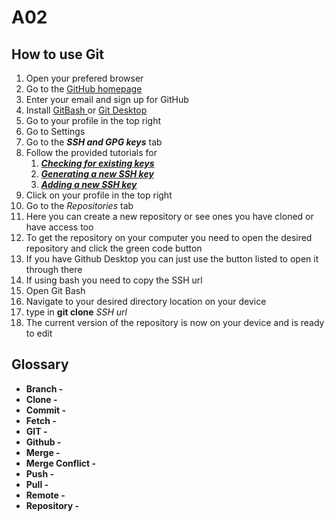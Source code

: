 # A02


## How to use Git
<ol>
<li>Open your prefered browser</li>
<li>Go to the <a href="https://github.com/">GitHub homepage</a> </li>
<li>Enter your email and sign up for GitHub </li>
<li>Install <a href="https://git-scm.com/downloads">GitBash </a> or <a href="https://desktop.github.com/download/">Git Desktop </a>
<li>Go to your profile in the top right</li>
<li>Go to Settings</li>
<li>Go to the <em><strong>SSH and GPG keys</strong></em> tab</li>
<li>Follow the provided tutorials for 
   <ol>
     <li><a href="https://docs.github.com/en/authentication/connecting-to-github-with-ssh/checking-for-existing-ssh-keys"><em><strong>Checking for existing keys</strong></em></a>                            </li>
     <li><a href="https://docs.github.com/en/authentication/connecting-to-github-with-ssh/generating-a-new-ssh-key-and-adding-it-to-the-ssh-agent"><em><strong>Generating a new SSH key</strong></em></a>   </li>
     <li><a href="https://docs.github.com/en/authentication/connecting-to-github-with-ssh/adding-a-new-ssh-key-to-your-github-account"><em><strong>Adding a new SSH key</strong></em></a>                     </li>
   </ol>
</li>
<li>Click on your profile in the top right</li>
<li>Go to the <em>Repositories</em> tab</li>
<li>Here you can create a new repository or see ones you have cloned or have access too</li>
<li>To get the repository on your computer you need to open the desired repository and click the green code button</li>
<li>If you have Github Desktop you can just use the button listed to open it through there</li>
<li>If using bash you need to copy the SSH url </li>
<li>Open Git Bash</li>
<li>Navigate to your desired directory location on your device</li>
<li>type in <strong>git clone</strong> <em>SSH url</em></li>
<li>The current version of the repository is now on your device and is ready to edit</li>

 
</ol>


## Glossary
 
<ul>
<li> <strong>Branch -</strong>         </li>
<li> <strong>Clone -</strong>          </li>
<li> <strong>Commit -</strong>         </li>
<li> <strong>Fetch -</strong>          </li>
<li> <strong>GIT -</strong>            </li>
<li> <strong>Github -</strong>         </li>
<li> <strong>Merge -</strong>          </li>
<li> <strong>Merge Conflict -</strong> </li>
<li> <strong>Push -</strong>           </li>
<li> <strong>Pull -</strong>           </li>
<li> <strong>Remote -</strong>         </li>
<li> <strong>Repository -</strong>     </li>
</ul>
